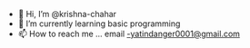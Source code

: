 - 👋 Hi, I’m @krishna-chahar
- 🌱 I’m currently learning basic programming
- 📫 How to reach me ...  email     -yatindanger0001@gmail.com
  

<!---
krishna-chahar/krishna-chahar is a ✨ special ✨ repository because its `README.md` (this file) appears on your GitHub profile.
You can click the Preview link to take a look at your changes.
--->
